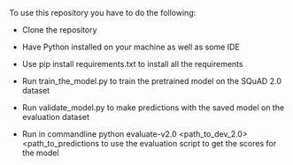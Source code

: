 To use this repository you have to do the following:

- Clone the repository

- Have Python installed on your machine as well as some IDE

- Use pip install requirements.txt to install all the requirements

- Run train_the_model.py to train the pretrained model on the SQuAD 2.0 dataset

- Run validate_model.py to make predictions with the saved model on the evaluation dataset

- Run in commandline python evaluate-v2.0 <path_to_dev_2.0> <path_to_predictions to use the evaluation script to get the scores for the model


